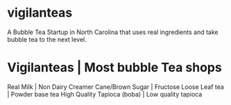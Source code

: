 # vigilanteas
A Bubble Tea Startup in North Carolina that uses real ingredients and take bubble tea to the next level.

# Vigilanteas           |      Most bubble Tea shops
Real Milk                     |   Non Dairy Creamer
Cane/Brown Sugar              |  Fructose
Loose Leaf tea                |  Powder base tea
High Quality Tapioca (boba)   |  Low quality tapioca
